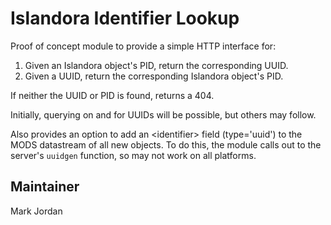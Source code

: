 # Islandora Identifier Lookup

Proof of concept module to provide a simple HTTP interface for:

1. Given an Islandora object's PID, return the corresponding UUID.
2. Given a UUID, return the corresponding Islandora object's PID.

If neither the UUID or PID is found, returns a 404.

Initially, querying on and for UUIDs will be possible, but others may follow.

Also provides an option to add an &lt;identifier&gt; field (type='uuid') to the MODS datastream of all new objects. To do this, the module calls out to the server's `uuidgen` function, so may not work on all platforms.

## Maintainer

Mark Jordan
